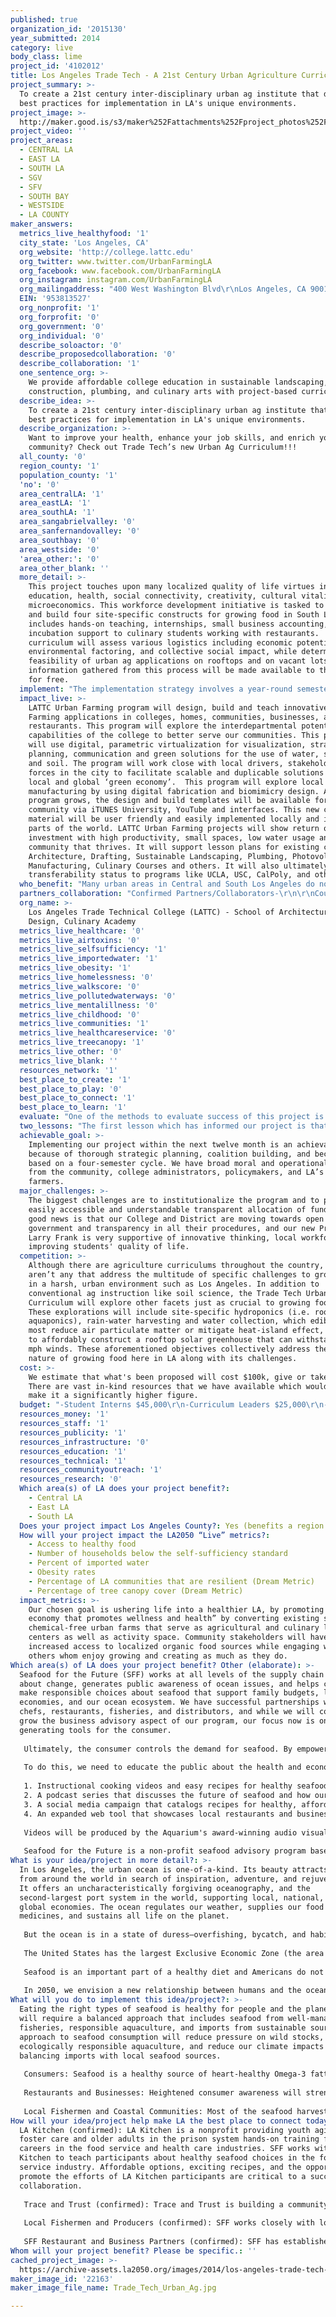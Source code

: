 ```yaml
---
published: true
organization_id: '2015130'
year_submitted: 2014
category: live
body_class: lime
project_id: '4102012'
title: Los Angeles Trade Tech - A 21st Century Urban Agriculture Curriculum
project_summary: >-
  To create a 21st century inter-disciplinary urban ag institute that develops
  best practices for implementation in LA's unique environments. 
project_image: >-
  http://maker.good.is/s3/maker%252Fattachments%252Fproject_photos%252Fimages%252F22163%252Fdisplay%252FTrade_Tech_Urban_Ag.jpg=c570x385
project_video: ''
project_areas:
  - CENTRAL LA
  - EAST LA
  - SOUTH LA
  - SGV
  - SFV
  - SOUTH BAY
  - WESTSIDE
  - LA COUNTY
maker_answers:
  metrics_live_healthyfood: '1'
  city_state: 'Los Angeles, CA'
  org_website: 'http://college.lattc.edu'
  org_twitter: www.twitter.com/UrbanFarmingLA
  org_facebook: www.facebook.com/UrbanFarmingLA
  org_instagram: instagram.com/UrbanFarmingLA
  org_mailingaddress: "400 West Washington Blvd\r\nLos Angeles, CA 90015"
  EIN: '953813527'
  org_nonprofit: '1'
  org_forprofit: '0'
  org_government: '0'
  org_individual: '0'
  describe_soloactor: '0'
  describe_proposedcollaboration: '0'
  describe_collaboration: '1'
  one_sentence_org: >-
    We provide affordable college education in sustainable landscaping,
    construction, plumbing, and culinary arts with project-based curriculum.
  describe_idea: >-
    To create a 21st century inter-disciplinary urban ag institute that develops
    best practices for implementation in LA's unique environments. 
  describe_organization: >-
    Want to improve your health, enhance your job skills, and enrich your
    community? Check out Trade Tech’s new Urban Ag Curriculum!!!
  all_county: '0'
  region_county: '1'
  population_county: '1'
  'no': '0'
  area_centralLA: '1'
  area_eastLA: '1'
  area_southLA: '1'
  area_sangabrielvalley: '0'
  area_sanfernandovalley: '0'
  area_southbay: '0'
  area_westside: '0'
  'area_other:': '0'
  area_other_blank: ''
  more_detail: >-
    This project touches upon many localized quality of life virtues including
    education, health, social connectivity, creativity, cultural vitality, and
    microeconomics. This workforce development initiative is tasked to design
    and build four site-specific constructs for growing food in South LA. It
    includes hands-on teaching, internships, small business accounting, and
    incubation support to culinary students working with restaurants.  The
    curriculum will assess various logistics including economic potential,
    environmental factoring, and collective social impact, while determining the
    feasibility of urban ag applications on rooftops and on vacant lots. The
    information gathered from this process will be made available to the public
    for free.
  implement: "The implementation strategy involves a year-round semester-based curriculum program, made fiscally sustainable by generating revenue by selling produce through local food vendors including farmers markets, schools, and restaurants.  \r\nThe LATTC Urban Farming Project will build and retrofit four sites that will include the District 9 Central Avenue Field Office rooftop, LATTC campus “Magnolia” Farm at ground level, and a mezzanine level LATTC “Terrance” Farm. In addition, students will also build four experimental yet functional art constructs to grow food, selected based on feasibility from twelve digitized, virtual art constructs. The art constructs to grow food incorporate both hydroponics and soil-based planters: vertical walls, movable green towers, raised beds, and a green house. The goal is to challenge the students’ creativity, while simultaneously creating something functional and unique.\r\nPlan of Action-\r\n-Expand training and outreach to the community\r\n-Provide direct community support by providing project templates \r\n-Engage local drivers and forces by integrating their resources, i.e. Plan for Healthy LA, Green Streets LA, Food Policy Council, etc.\r\n-Advance the urban farming design build field by providing virtualization and templates ready to use\r\n-Introduce and integrate to existing practices at LATTC\r\n-Support a new interdisciplinary LATTC ASO Club for Sustainability\r\n-Explore the possibility and implementation to design and build innovative solutions for community's to grow food on their own\r\n-Analyze interdisciplinary capabilities and relationships between multiple departments and disciplines to grow local food using innovative design strategies for food productivity, products, tools, green house shelters and energy/water calculations.  \r\n-Use high-end tools to virtualize, simulate, verify and locally manufacture design build solutions; digital fabrication, geospatial tools, enterprise solutions, social media and others.\r\n-Develop a business model to implement urban farming and education with quantifiable outcomes.\r\n-Develop and implement multiple design templates drawings to build prototype\r\n-Develop and implement an online platform for collaboration, hybrid learning and frictionless participation by all stakeholders\r\n-Show return of investment for low water, high productivity and small space for multiple design solutions and techniques; aquaponics, hydroponics, vertical walls, etc.\r\n-Build prototypes on sites physically and digitally"
  impact_live: >-
    LATTC Urban Farming program will design, build and teach innovative Urban
    Farming applications in colleges, homes, communities, businesses, and
    restaurants. This program will explore the interdepartmental potential and
    capabilities of the college to better serve our communities. This program
    will use digital, parametric virtualization for visualization, strategic
    planning, communication and green solutions for the use of water, sun, air
    and soil. The program will work close with local drivers, stakeholders and
    forces in the city to facilitate scalable and duplicable solutions in the
    local and global ‘green economy’.  This program will explore local
    manufacturing by using digital fabrication and biomimicry design. As the
    program grows, the design and build templates will be available for the
    community via iTUNES University, YouTube and interfaces. This new classroom
    material will be user friendly and easily implemented locally and in other
    parts of the world. LATTC Urban Farming projects will show return on
    investment with high productivity, small spaces, low water usage and a
    community that thrives. It will support lesson plans for existing courses in
    Architecture, Drafting, Sustainable Landscaping, Plumbing, Photovoltaics,
    Manufacturing, Culinary Courses and others. It will also ultimately seek
    transferability status to programs like UCLA, USC, CalPoly, and others.
  who_benefit: "Many urban areas in Central and South Los Angeles do not have sufficient access to groceries stores, yet are overrun with fast food eateries and convenience/liquor stores.  Their choices of diet are limited and it is difficult, costly, and time consuming to obtain wholesome fruits and vegetables. There is a growing plague of obesity and diabetes in America and other countries that have adopted the habit of relying on the dominance of pre-prepared foods.  Overworked mothers often do not have the choice of feeding their families plant, fruit, enzyme and mineral rich, traditional meals. Half the nutrition in vegetables is lost within a day of being picked. Urban agriculture would provide these families with choices, develop a deeper understanding of health, and offer the joy of a living and growing relationship to our source of nutrition, in these concrete landscape environments. Additionally, the potential for personal and public savings on healthcare, a community that encourages better decisions through hands on lessons in cultivating life, and the possibility of entrepreneurial endeavors would only serve to benefit us all. \r\nLos Angeles is a 21st century mega-city with over 4 million citizens (10 million in LA County), the food shed of which extends 200 miles. Astonishingly enough, rooftops amount to 20% of the land mass occupying exposed space in Los Angeles. Many of these spaces are functionally dormant, and serve as heat islands in a city burdened with enough environmental challenges as it is. Additionally, there are ten thousand vacant parcels that benefit no one except absentee landlords or developers not from the community. All these spaces are primed for agricultural activation, and upcoming legislative packages are finally beginning to incentivize the involvement of micro-enterprise to do so.\r\n"
  partners_collaboration: "Confirmed Partners/Collaborators-\r\n\r\nCouncilmember Curren Price, 9th District\r\nCouncilmember Price has been very supportive of this endeavor by giving us the roof of his field office headquarters to grow food on, and by consistently championing equitable urban ag policy.\r\n\r\nLos Angeles Open Acres\r\nThe LA Open Acres project is launching soon, and a relationship is in place whereby Trade Tech lends its built-environment infrastructure support to increase the capacity and breadth of upcoming parcel activations.\r\n\r\nEvoFarm\r\nA consulting partnership has been developed with David Rosenstein, who recently gave a presentation on his innovative homemade aquaponics program at Trade Tech.\r\n\r\nLA Conservation Corps\r\nBruce Saito's remarkable organization is a curriculum partner.\r\n\r\nSocial Justice Learning Institute\r\nAnother joint-curriculum partner.\r\n\r\nRivera Restaurant / Museum Tamal\r\nCulinary students will learn to grow food hydroponically, and in top-level settings, come to understand how to best use it.\r\n\r\nMetabolic Studio\r\nAn in-kind partner, the Studio has been supportive by providing materials and offering resources.\r\n\r\n\r\nNon-Confirmed Partners/Collaborators-\r\n\r\nToo many to list... really.\r\n\r\n\r\nThree factors critical to collaborative success-\r\n1-Site locations (done)\r\n2-Mutually beneficial resource exchange (agreed)\r\n3-Funding (Hmm...)\r\n"
  org_name: >-
    Los Angeles Trade Technical College (LATTC) - School of Architecture and
    Design, Culinary Academy
  metrics_live_healthcare: '0'
  metrics_live_airtoxins: '0'
  metrics_live_selfsufficiency: '1'
  metrics_live_importedwater: '1'
  metrics_live_obesity: '1'
  metrics_live_homelessness: '0'
  metrics_live_walkscore: '0'
  metrics_live_pollutedwaterways: '0'
  metrics_live_mentalillness: '0'
  metrics_live_childhood: '0'
  metrics_live_communities: '1'
  metrics_live_healthcareservice: '0'
  metrics_live_treecanopy: '1'
  metrics_live_other: '0'
  metrics_live_blank: ''
  resources_network: '1'
  best_place_to_create: '1'
  best_place_to_play: '0'
  best_place_to_connect: '1'
  best_place_to_learn: '1'
  evaluate: "One of the methods to evaluate success of this project is to compare on a yearly basis health indicators for example the rate of obesity or the number of heart disease. If these are decreasing then this project, (although this project may not be the only factor contributing to this improvement in people’s health), can be consider to be successful.\r\n\r\nAlso if the number of urban farms keeps growing and there are more and more stories of people speaking about the positive contribution of their farms to their health, then it can be said that this is also a metric that indicates success. \r\n\r\nThe other measure that will indicate success of this project is the therapeutic nature of growing plants, people are healthier when they are close to plants and nature. It is our expectation that this project will contribute to decrease in violence and quite possibly a reduction on homicides and this can be tracked by comparing the numbers on a yearly basis.\r\n"
  two_lessons: "The first lesson which has informed our project is that the production of food and the way we deal with food through processed foods and fast food restaurants is not sustainable and has led to unhealthy communities, as seen in the increased rates of obesity, and needs to be addressed in a lifestyle change. \r\n\r\nThe second  lesson which has informed our project is that solutions to community needs can only come from within the community and through their own efforts, our projects plants a seed but the community will adopt and make their own and care for it to really make a change in the community.\r\n"
  achievable_goal: >-
    Implementing our project within the next twelve month is an achievable goal
    because of thorough strategic planning, coalition building, and because it’s
    based on a four-semester cycle. We have broad moral and operational support
    from the community, college administrators, policymakers, and LA’s urban
    farmers.
  major_challenges: >-
    The biggest challenges are to institutionalize the program and to provide an
    easily accessible and understandable transparent allocation of funds. The
    good news is that our College and District are moving towards open
    government and transparency in all their procedures, and our new President
    Larry Frank is very supportive of innovative thinking, local workforces, and
    improving students' quality of life.
  competition: >-
    Although there are agriculture curriculums throughout the country, there
    aren’t any that address the multitude of specific challenges to growing food
    in a harsh, urban environment such as Los Angeles. In addition to
    conventional ag instruction like soil science, the Trade Tech Urban Ag
    Curriculum will explore other facets just as crucial to growing food in LA.
    These explorations will include site-specific hydroponics (i.e. rooftop
    aquaponics), rain-water harvesting and water collection, which edible plants
    most reduce air particulate matter or mitigate heat-island effect, and how
    to affordably construct a rooftop solar greenhouse that can withstand 70-80
    mph winds. These aforementioned objectives collectively address the unique
    nature of growing food here in LA along with its challenges.
  cost: >-
    We estimate that what's been proposed will cost $100k, give or take $5k.
    There are vast in-kind resources that we have available which would normally
    make it a significantly higher figure. 
  budget: "-Student Interns $45,000\r\n-Curriculum Leaders $25,000\r\n-Supplies $25,000\r\n-Administration $5,000\r\n"
  resources_money: '1'
  resources_staff: '1'
  resources_publicity: '1'
  resources_infrastructure: '0'
  resources_education: '1'
  resources_technical: '1'
  resources_communityoutreach: '1'
  resources_research: '0'
  Which area(s) of LA does your project benefit?:
    - Central LA
    - East LA
    - South LA
  Does your project impact Los Angeles County?: Yes (benefits a region of LA County)
  How will your project impact the LA2050 “Live” metrics?:
    - Access to healthy food
    - Number of households below the self-sufficiency standard
    - Percent of imported water
    - Obesity rates
    - Percentage of LA communities that are resilient (Dream Metric)
    - Percentage of tree canopy cover (Dream Metric)
  impact_metrics: >-
    Our chosen goal is ushering life into a healthier LA, by promoting “food
    economy that promotes wellness and health” by converting existing sites into
    chemical-free urban farms that serve as agricultural and culinary learning
    centers as well as activity space. Community stakeholders will have
    increased access to localized organic food sources while engaging with
    others whom enjoy growing and creating as much as they do.
Which area(s) of LA does your project benefit? Other (elaborate): >-
  Seafood for the Future (SFF) works at all levels of the supply chain to bring
  about change, generates public awareness of ocean issues, and helps consumers
  make responsible choices about seafood that support family budgets, local
  economies, and our ocean ecosystem. We have successful partnerships with
  chefs, restaurants, fisheries, and distributors, and while we will continue to
  grow the business advisory aspect of our program, our focus now is on
  generating tools for the consumer. 
   
   Ultimately, the consumer controls the demand for seafood. By empowering the public with the knowledge and tools they need to make healthy, responsible seafood choices, we can shift the demand in favor of sustainable seafood options, healthier communities, and abundant ocean ecosystems.
   
   To do this, we need to educate the public about the health and economic benefits of eating a variety of seafood. Our consumer platform will create a number of new digital resources, our community’s preferred source of educational and consumer information, in collaboration with a nutrition expert and local chefs. 
   
   1. Instructional cooking videos and easy recipes for healthy seafood meals for busy, budget conscious families.
   2. A podcast series that discusses the future of seafood and how our food choices are affecting the ocean and local L.A. seafood communities from fisherman, to restaurants, to consumers.
   3. A social media campaign that catalogs recipes for healthy, affordable seafood meals contributed and reviewed by the public.
   4. An expanded web tool that showcases local restaurants and businesses providing seafood from responsible sources. Participating businesses will label responsible seafood items with the SFF California Local icon.
   
   Videos will be produced by the Aquarium's award-winning audio visual production team, which has won 14 international Telly awards. We will use existing relationships within the seafood industry in Southern California (chefs, fishermen, aquaculture farmers, scientists, and government and non-government organizations) to provide content for podcasts. The Aquarium's marketing department will inform and promote the social media campaign and digital resources to 1.5 million onsite visitors and 3 million visitors to the website annually.
   
   Seafood for the Future is a non-profit seafood advisory program based at the Aquarium of the Pacific in Long Beach, the second most-visited cultural destination in Los Angeles County.
What is your idea/project in more detail?: >-
  In Los Angeles, the urban ocean is one-of-a-kind. Its beauty attracts people
  from around the world in search of inspiration, adventure, and rejuvenation.
  It offers an uncharacteristically forgiving oceanography, and the
  second-largest port system in the world, supporting local, national, and
  global economies. The ocean regulates our weather, supplies our food and
  medicines, and sustains all life on the planet. 
   
   But the ocean is in a state of duress–overfishing, bycatch, and habitat damage are threatening the health of our ocean and seafood supply. We have the opportunity and the responsibility, especially in Los Angeles, a coastal metropolis and one of the largest economies in the world, to model a balanced approach to seafood consumption that is healthy for people, communities, and the planet.
   
   The United States has the largest Exclusive Economic Zone (the area extending from the coastline out 200 miles) of any nation on Earth. And, the United States is a global leader in sustainable fishing—our fisheries are some of the best managed in the world. Yet 91% of our seafood is imported, (mostly farmed tilapia and shrimp that provide fewer nutrients), while we export a third of our heart healthy, omega-rich, sustainably-fished and farmed seafood. 
   
   Seafood is an important part of a healthy diet and Americans do not eat enough. With easy-to-use digital tools and access to educational resources, the public can make affordable, nutrient-rich, local sustainable seafood choices today. Consumers have the power to influence sourcing with our wallets, and Seafood for the Future’s new tools will guide consumer decision-making all the way from the grocery store to the dinner table.
   
   In 2050, we envision a new relationship between humans and the ocean–one that sustains healthy, abundant ecosystems and economies. Our ocean is resilient, and given the chance, marine species can recover from over-fishing. Since 1999, with a stringent U.S. protection plan and international cooperation, the swordfish population has nearly fully recovered from a state of severe depletion to healthy levels. By 2050, with low consumer demand, better management of fisheries, and conservation efforts in place, we can rebuild the population of many more threatened species while supporting a rapidly growing population (expected to be 9 billion by 2050) with access to healthy, nutrient-rich, and affordable seafood options.
What will you do to implement this idea/project?: >-
  Eating the right types of seafood is healthy for people and the planet. It
  will require a balanced approach that includes seafood from well-managed
  fisheries, responsible aquaculture, and imports from sustainable sources. This
  approach to seafood consumption will reduce pressure on wild stocks, promote
  ecologically responsible aquaculture, and reduce our climate impacts by
  balancing imports with local seafood sources. 
   
   Consumers: Seafood is a healthy source of heart-healthy Omega-3 fatty acids, low-fat protein, and a variety of vitamins and minerals. The U.S. FDA and EPA recently released updated advice that recommends pregnant women and young children to eat two to three servings of a variety of low-mercury fish per week to promote healthy brain development. This project will provide tools and resources for families on the go to enjoy quick, healthy, and responsibly-sourced seafood meals that balance our nutritional needs with our impact on the ocean. 
   
   Restaurants and Businesses: Heightened consumer awareness will strengthen SFF and other organizations' efforts to promote restaurants and businesses that are working to source responsibly. In addition, the education and outreach programs will offer information on where to buy local seafood and delicious recipes to inspire chefs and restaurants to diversify their menus to incorporate local seafood items such as sablefish, sardines, and rockfish. 
   
   Local Fishermen and Coastal Communities: Most of the seafood harvested in Southern California is shipped to international markets. The outreach tools developed by the project will make buying local easy and affordable. By supporting local seafood consumption, consumers will be connected to local fishing communities and committed to revitalizing our working waterfront to support fishermen, our coastal communities, and other projects such as environmentally-sound aquaculture.
How will your idea/project help make LA the best place to connect today? In LA2050?: >-
  LA Kitchen (confirmed): LA Kitchen is a nonprofit providing youth aging out of
  foster care and older adults in the prison system hands-on training for
  careers in the food service and health care industries. SFF works with LA
  Kitchen to teach participants about healthy seafood choices in the food
  service industry. Affordable options, exciting recipes, and the opportunity to
  promote the efforts of LA Kitchen participants are critical to a successful
  collaboration.
   
   Trace and Trust (confirmed): Trace and Trust is building a community of food professionals dedicated to celebrating the farmers and fishermen behind our food. Using the Trace and Trust platform, restaurants trace their menu items directly to the farmers and fishermen responsible for the food and share these stories with their patrons. Trace and Trust members include restaurants, distributors, fishermen, farmers, and ranchers in Southern California and other locations, as well as aquaculture farms. SFF is the first aquarium partner working with Trace and Trust to support local seafood communities and promote responsible seafood from the boat or the farm to the plate. This successful collaboration will include promotion to Aquarium audiences, diverse avenues to share stories from social media to onsite festivals, and connecting our partners with Trace and Trust's project and mission.
   
   Local Fishermen and Producers (confirmed): SFF works closely with local fishermen and aquaculture producers to promote healthy and responsible seafood choices. Our new tools will include education and outreach materials that feature local fishermen, directories of local fish markets where consumers can buy direct, and a local seasonality chart for chefs and consumers. These new tools will help bridge the gap between consumers and the source of their seafood.
   
   SFF Restaurant and Business Partners (confirmed): SFF has established a network of restaurant, distribution, and retail partners working together to promote responsible seafood sourcing. Our partner chefs will star in the video demonstration series, provide seafood for cooking demonstration and educational purposes, and host cooking demonstrations at outreach events.
Whom will your project benefit? Please be specific.: ''
cached_project_image: >-
  https://archive-assets.la2050.org/images/2014/los-angeles-trade-tech-a-21st-century-urban-agriculture-curriculum/maker.good.is/s3/maker%252Fattachments%252Fproject_photos%252Fimages%252F22163%252Fdisplay%252FTrade_Tech_Urban_Ag.jpg=c570x385.jpg
maker_image_id: '22163'
maker_image_file_name: Trade_Tech_Urban_Ag.jpg

---
```


